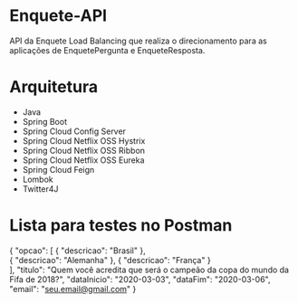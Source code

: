 Enquete-API
===============

API da Enquete Load Balancing que realiza o direcionamento para as aplicações
de EnquetePergunta e EnqueteResposta.

Arquitetura
===========

+ Java
+ Spring Boot
+ Spring Cloud Config Server
+ Spring Cloud Netflix OSS Hystrix
+ Spring Cloud Netflix OSS Ribbon
+ Spring Cloud Netflix OSS Eureka
+ Spring Cloud Feign
+ Lombok
+ Twitter4J

Lista para testes no Postman
=============================
{
	"opcao": [
			{
				"descricao": "Brasil"
			},												
			{
				"descricao": "Alemanha"
			},
			{
				"descricao": "França"
			}	
		],
		"titulo": "Quem você acredita que será o campeão da copa do mundo da Fifa de 2018?",
		"dataInicio": "2020-03-03",
		"dataFim": "2020-03-06",
		"email": "seu.email@gmail.com"
}	
